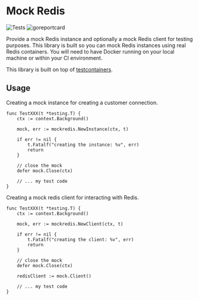# Mock Redis

![Tests](https://github.com/arhea/go-mock-redis/actions/workflows/main.yml/badge.svg?branch=main) ![goreportcard](https://goreportcard.com/badge/github.com/arhea/go-mock-redis)

Provide a mock Redis instance and optionally a mock Redis client for testing purposes. This library is built so you can
mock Redis instances using real Redis containers. You will need to have Docker running on your local machine or within
your CI environment.

This library is built on top of [testcontainers](https://testcontainers.com/).

## Usage

Creating a mock instance for creating a customer connection.

```golang
func TestXXX(t *testing.T) {
	ctx := context.Background()

	mock, err := mockredis.NewInstance(ctx, t)

	if err != nil {
		t.Fatalf("creating the instance: %v", err)
		return
	}

	// close the mock
	defer mock.Close(ctx)

	// ... my test code
}
```

Creating a mock redis client for interacting with Redis.

```golang
func TestXXX(t *testing.T) {
	ctx := context.Background()

	mock, err := mockredis.NewClient(ctx, t)

	if err != nil {
		t.Fatalf("creating the client: %v", err)
		return
	}

	// close the mock
	defer mock.Close(ctx)

    redisClient := mock.Client()

	// ... my test code
}
```

